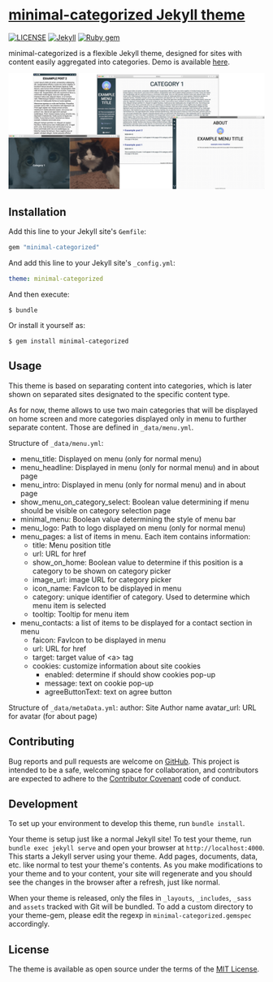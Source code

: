 # [minimal-categorized Jekyll theme](https://github.com/ItsMeaga1n/minimal-categorized/)

[![LICENSE](https://img.shields.io/badge/license-MIT-lightgrey.svg)](https://raw.githubusercontent.com/mmistakes/minimal-mistakes/master/LICENSE)
[![Jekyll](https://img.shields.io/badge/jekyll-%3E%3D%203.9-blue.svg)](https://jekyllrb.com/)
[![Ruby gem](https://img.shields.io/gem/v/minimal-mistakes-jekyll.svg)](https://rubygems.org/gems/minimal-mistakes-jekyll)

minimal-categorized is a flexible Jekyll theme, designed for sites with content easily aggregated into categories. Demo is available [here](https://itsmeaga1n.github.io/minimal-categorized/).

![layout examples](screenshot.png)

## Installation

Add this line to your Jekyll site's `Gemfile`:

```ruby
gem "minimal-categorized"
```

And add this line to your Jekyll site's `_config.yml`:

```yaml
theme: minimal-categorized
```

And then execute:

    $ bundle

Or install it yourself as:

    $ gem install minimal-categorized

## Usage

This theme is based on separating content into categories, which is later shown on separated sites designated to the specific content type.

As for now, theme allows to use two main categories that will be displayed on home screen and more categories displayed only in menu to further separate content. Those are defined in `_data/menu.yml`.

Structure of `_data/menu.yml`:
* menu_title: Displayed on menu (only for normal menu)
* menu_headline: Displayed in menu (only for normal menu) and in about page
* menu_intro: Displayed in menu (only for normal menu) and in about page
* show_menu_on_category_select: Boolean value determining if menu should be visible on category selection page
* minimal_menu: Boolean value determining the style of menu bar
* menu_logo: Path to logo displayed on menu (only for normal menu)
* menu_pages: a list of items in menu. Each item contains information:
    * title: Menu position title
    * url: URL for href
    * show_on_home: Boolean value to determine if this position is a category to be shown on category picker
    * image_url: image URL for category picker
    * icon_name: FavIcon to be displayed in menu
    * category: unique identifier of category. Used to determine which menu item is selected
    * tooltip: Tooltip for menu item
* menu_contacts: a list of items to be displayed for a contact section in menu
    * faicon: FavIcon to be displayed in menu
    * url: URL for href
    * target: target value of \<a> tag
    * cookies: customize information about site cookies
        * enabled: determine if should show cookies pop-up
        * message: text on cookie pop-up
        * agreeButtonText: text on agree button

Structure of `_data/metaData.yml`:
author: Site Author name
avatar_url: URL for avatar (for about page)

## Contributing

Bug reports and pull requests are welcome on [GitHub](https://github.com/ItsMeaga1n/minimal-categorized). This project is intended to be a safe, welcoming space for collaboration, and contributors are expected to adhere to the [Contributor Covenant](http://contributor-covenant.org) code of conduct.

## Development

To set up your environment to develop this theme, run `bundle install`.

Your theme is setup just like a normal Jekyll site! To test your theme, run `bundle exec jekyll serve` and open your browser at `http://localhost:4000`. This starts a Jekyll server using your theme. Add pages, documents, data, etc. like normal to test your theme's contents. As you make modifications to your theme and to your content, your site will regenerate and you should see the changes in the browser after a refresh, just like normal.

When your theme is released, only the files in `_layouts`, `_includes`, `_sass` and `assets` tracked with Git will be bundled.
To add a custom directory to your theme-gem, please edit the regexp in `minimal-categorized.gemspec` accordingly.

## License

The theme is available as open source under the terms of the [MIT License](https://opensource.org/licenses/MIT).

